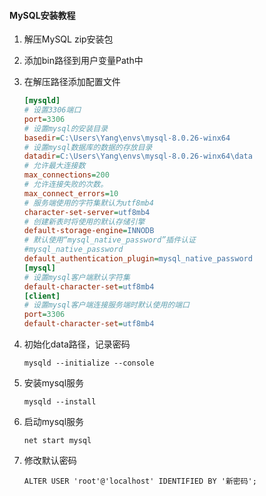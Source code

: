 #### MySQL安装教程

1. 解压MySQL zip安装包

2. 添加bin路径到用户变量Path中

3. 在解压路径添加配置文件

    ```ini
    [mysqld]
    # 设置3306端口
    port=3306
    # 设置mysql的安装目录
    basedir=C:\Users\Yang\envs\mysql-8.0.26-winx64
    # 设置mysql数据库的数据的存放目录
    datadir=C:\Users\Yang\envs\mysql-8.0.26-winx64\data
    # 允许最大连接数
    max_connections=200
    # 允许连接失败的次数。
    max_connect_errors=10
    # 服务端使用的字符集默认为utf8mb4
    character-set-server=utf8mb4
    # 创建新表时将使用的默认存储引擎
    default-storage-engine=INNODB
    # 默认使用“mysql_native_password”插件认证
    #mysql_native_password
    default_authentication_plugin=mysql_native_password
    [mysql]
    # 设置mysql客户端默认字符集
    default-character-set=utf8mb4
    [client]
    # 设置mysql客户端连接服务端时默认使用的端口
    port=3306
    default-character-set=utf8mb4
    ```

4. 初始化data路径，记录密码

    ```shell
    mysqld --initialize --console
    ```

5. 安装mysql服务

    ```shell
    mysqld --install
    ```

6. 启动mysql服务

    ```shell
    net start mysql
    ```

7. 修改默认密码

    ```shell
    ALTER USER 'root'@'localhost' IDENTIFIED BY '新密码';
    ```
